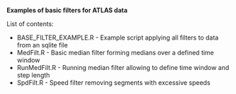 <b>Examples of basic filters for ATLAS data</b></br>

List of contents:
<ul>
<li>BASE_FILTER_EXAMPLE.R - Example script applying all filters to data from an sqlite file
<li>MedFilt.R - Basic median filter forming medians over a defined time window
<li>RunMedFilt.R - Running median filter allowing to define time window and step length
<li>SpdFilt.R - Speed filter removing segments with excessive speeds
</ul>
